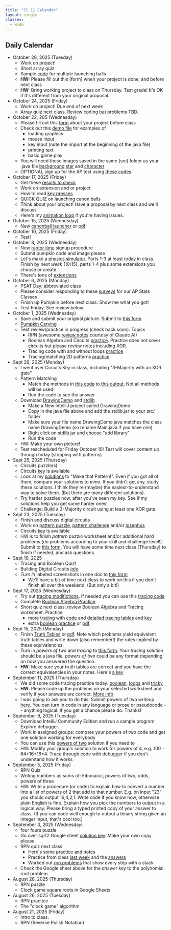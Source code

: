 ```yaml
---
title: "CS 11 Calendar"
layout: single
classes:
  - wide
---
```


## Daily Calendar

- October 28, 2025 (Tuesday)
	- Work on project!
	- Short array quiz
	- Sample [code](./projects/CharacterDemo/multiball.md) for multiple launching balls
	- **HW:** Please fill out this [form] when your project is done, and before next class
	- **HW:** Bring working project to class on Thursday. Test grade! It's OK if it's different from your original proposal.
- October 24, 2025 (Friday)
	- Work on project! Due end of next week
	- Array quiz next class. Review coding bat problems TBD.
- October 22, 205 (Wednesday)
    - Please fill out this [form](https://forms.gle/ZMb64wGh1BypP6Pj7) about your project before class
    - Check out this [demo file](./projects/CharacterDemo/SimpleImageAnimation.java) for examples of
        - loading graphics
        - mouse input
        - key input (note the import at the beginning of the java file)
        - printing text
        - basic game play
    - You will need these images saved in the same (src) folder as your .java file [background](./projects/CharacterDemo/background.png) [star](./projects/CharacterDemo/star.png) and [character](./projects/CharacterDemo/character.png)
    - OPTIONAL sign up for the AP test using [these codes](https://docs.google.com/spreadsheets/d/186wEp45BR3kCga-9jqE9P7DqEUqSN2YoGozmdRRWHcw/edit?usp=sharing)
- October 17, 2025 (Friday)
    - Get these [results to check](./projects/results.md)
    - Work on extension and or project
    - How to read [key presses](./projects/keys.md)
    - QUICK QUIZ on launching canon balls
    - Think about your project! Have a proposal by next class and we'll discuss
    - Here's my [animation loop](./projects/ball-launcher.md) if you're having issues.
- October 15, 2025 (Wednesday)
    - New [canonball launcher](./projects/physics_sim_day2.md) or [pdf](./projects/physics_sim_day2.pdf)
- October 10, 2025 (Friday)
    - Test!
- October 8, 2025 (Wednesday)
    - New [raptor time](../common/raptors.md) signup procedure
    - Submit pumpkin code and image please
    - Let's make a [physics simulator](./projects/physim.md). Parts 1-3 at least today in class. Finish by next *week* (10/15), parts 1-4 plus some extensions you choose or create.
    - There's tons of [extensions](./projects/physplus.md)
- October 6, 2025 (Monday)
    - PSAT Day; abbreviated class
    - Please consider responding to these [surveys](./stats.md) for our AP Stats Classes
    - Finish up Pumpkin before next class. Show me what you got!
    - Test Friday. See review below.
- October 1, 2025 (Wednesday)
    - Save and submit your original picture. Submit to [this form](https://forms.gle/APqbyXL2qbhvvU418)
    - [Pumpkin Carving](./practice/pumpkin.md)
    - Test review/practice in progress (check back soon). Topics
        - RPN (awesome [review notes](./practice/rpn/rpn_tutorial.html) courtesy of Claude AI)
        - Boolean Algebra and Circuits [practice](./practice/booleans/boolean_algebra_quiz.html). Practice does not cover circuits but please review notes including XOR.
        - Tracing code with and without loops [practice](./practice/tracing/tracing-quiz.html)
        - Tracing/matching 2D patterns [practice](./practice/patterns/pattern-quiz.html)
- Sept 29, 2025 (Monday)
    - I went over Circuits Key in class, including "3-Majority with an XOR gate"
    - Pattern Matching
        - Match the methods in [this code](./practice/patterns/PatternMatching.java) to
        [this output](./practice/patterns/PatternMatching.pdf). Not all methods will be used!
        - Run the code to see the answer
    - Download [DrawingDemo](./practice/drawing/DrawingDemo.java) and [stdlib](./practice/drawing/stdlib.jar)
        - Make a New IntelliJ project called DrawingDemo
        - Copy in the java file above and add the stdlib.jar to your src/ folder
        - Make sure your file name DrawingDemo.java matches the class name DrawingDemo (so rename Main.java if you have one)
        - Right click on stdlib.jar and choose "add library"
        - Run the code
    - HW: Make your own picture!
    - Test rescheduled for Friday October 10! Test will cover content up through today (stopping with patterns).
- Sept 25, 2025 (Thursday)
    - Circuits puzzle(s)
    - Circuits [key](./practice/booleans/circuits-key.md) is available
    - Look at my [solutions](./practice/patterns/PatternPractice.java) to "Make that Pattern!". Even if you got all of them, compare your solutions to mine. If you didn't get any, study these solutions. I think they're (maybe) the easiest-to-understand way to solve them. (But there are many different solutions).
    - Try harder puzzles now, after you've seen my key. See if my solutions help you get some harder ones!
    - Challenge: Build a 3-Majority circuit using at least one XOR gate.
- Sept 23, 2025 (Tuesday)
    - Finish and discuss digital circuits
    - Work on [pattern puzzle](./practice/patterns/patterns.md), [pattern challenge](./practice/patterns/pattern-challenges.md) and/or [josephus](./practice/patterns/josephus.md)
    - Circuits [key](./practice/booleans/circuits-key.md) is available
    - HW is to finish *pattern puzzle* worksheet and/or additional hard problems (do problems according to your skill and challenge level!). Submit to [this form](https://forms.gle/APqbyXL2qbhvvU418). You will have some time next class (Thursday) to finish if needed, and ask questions.
- Sept 19, 2025
    - Tracing and Boolean Quiz!
    - Building Digital Circuits [info](./practice/booleans/circuits.md)
    - *Turn In* labeled screenshots in one doc to [this form](https://forms.gle/APqbyXL2qbhvvU418)
        - We'll have a bit of time next class to work on this if you don't finish all over the weekend. (But only a bit!)
- Sept 17, 2025 (Wednesday)
    - Try out [tracing modifictions](./practice/tracing/simple-mod.md). If needed you can use this [tracing code](./practice/tracing/tracing.java)
    - Complete [Boolean Algebra Practice](./practice/booleans/boolean_algebra_worksheet.md)
    - Short quiz next class: review Boolean Algebra and Tracing worksheet. Practice
        - more [tracing](./practice/tracing/simple-2.md) with [code](./practice/tracing/tracing2.java) and [detailed tracing tables](./practice/tracing/simple-2-detail.md) and [key](./practice/tracing/simple-2-key.md)
        - extra [boolean practice](./practice/booleans/booleans-2.md) or [pdf](./practice/booleans/booleans-2.pdf)
- Sept 15, 2025 (Monday)
    - Finish [Truth Tables](./practice/booleans/truth-tables.md) or [pdf](./practice/booleans/truth-tables.pdf). Note which problems yield equivalent truth tables and write down (also remember!) the rules implied by these equivalencies.
    - Turn in *powers of two* and *tracing* to [this form](https://forms.gle/APqbyXL2qbhvvU418). Your *tracing* solution should be a java file, *powers of two* could be any format depending on how you answered the question.
    - **HW**: Make sure your truth tables are correct and you have the correct equivalencies in your notes. Here's [a key](./practice/booleans/truth-tables-key.pdf)
- September 11, 2025 (Thursday)
    - We did some code tracing practice today. [boolean](./practice/tracing/boolean.md), [loops](./practice/tracing/simple.md) and [tricky](./practice/tracing/ap-level.md)
    - **HW**: Please code up the problems on your selected worksheet and verify if your answers are correct. [More info](./practice/tracing/coding.md)
    - I was going to ask you to do this: Submit powers of two writeup [here](https://forms.gle/APqbyXL2qbhvvU418). You can turn in code in any language or prose or pseudocode -- anything logical. If you get a chance please do. Thanks!
- September 9, 2025 (Tuesday)
    - Download IntelliJ Community Edition and run a sample program. Explore debugger.
    - Work in assigned groups: compare your powers of two code and get one solution working for everybody
    - You can use this [powers of two](./PowerOfTwoFinder.java) solution if you need to
    - HW: Modify your group's solution to work for powers of 4, e.g. 100 = 64+16+16+4. Trace through code with debugger if you don't understand how it works
- September 5, 2025 (Friday)
    - RPN Quiz
    - Writing numbers as sums of: Fibonacci, powers of two, odds, powers of three
    - HW: Write a procedure (or code) to explain how to convert a number into a list of powers of 2 that add to that number. E.g. on input "23" you should output 16,4,2,1. Write code if you know how, otherwise plain English is fine. Explain how you pick the numbers to output in a logical way. Please bring a typed printed copy of your answer to class. (If you can code well enough to output a binary string given an integer input, that's cool too.)
- September 3, 2025 (Wednesday)
    - four fours puzzle
    - Go over sqrt2 Google sheet [solution key](https://docs.google.com/spreadsheets/d/1RsKIcdqbSvRl5LXcfM2sJ_XfYE1svEggTNu5w00zUK0/edit?usp=sharing). Make your own copy please
    - RPN quiz next class
        - Here's some [practice and notes](https://adacomputerscience.org/concepts/trans_rpn)
        - Practice from class [last week](./rpn_worksheet.pdf) and the [answers](./rpn_worksheet_answers.pdf)
        - Worked out [rpn problems](./RPN-Stack-Problems.pdf) that show every step with a stack
    - Check the Google sheet above for the *answer key* to the polynomial root problem.
- August 28, 2025 (Thursday)
    - RPN puzzle
    - Clock game square roots in Google Sheets
- August 26, 2025 (Tuesday)
    - RPN practice
    - The "clock game" algorithm
- August 21, 2025 (Friday)
    - Intro to class.
    - RPN (Reverse Polish Notation)
